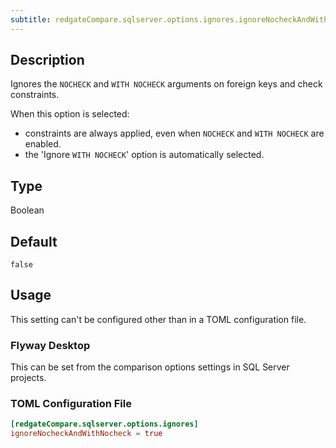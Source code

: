 ```yaml
---
subtitle: redgateCompare.sqlserver.options.ignores.ignoreNocheckAndWithNocheck
---
```


## Description

Ignores the `NOCHECK` and `WITH NOCHECK` arguments on foreign keys and check constraints.

When this option is selected:
- constraints are always applied, even when `NOCHECK` and `WITH NOCHECK` are enabled.
- the 'Ignore `WITH NOCHECK`' option is automatically selected.

## Type

Boolean

## Default

`false`

## Usage

This setting can't be configured other than in a TOML configuration file.

### Flyway Desktop

This can be set from the comparison options settings in SQL Server projects.

### TOML Configuration File

```toml
[redgateCompare.sqlserver.options.ignores]
ignoreNocheckAndWithNocheck = true
```
